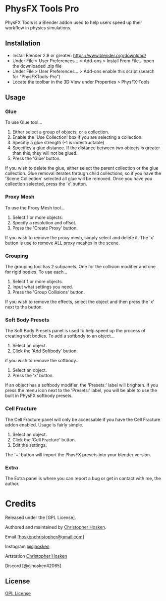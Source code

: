 # PhysFX Tools Pro

PhysFX Tools is a Blender addon used to help users speed up their workflow in physics simulations.

## Installation
* Install Blender 2.9 or greater: https://www.blender.org/download/
* Under File > User Preferences... > Add-ons > Install From File... open the downloaded .zip file
* Under File > User Preferences... > Add-ons enable this script (search for "PhysFXTools-Pro")
* Locate the toolbar in the 3D View under Properties > PhysFX-Tools

## Usage

### Glue
To use Glue tool...

1. Either select a group of objects, or a collection.
2. Enable the 'Use Collection' box if you are selecting a collection.
3. Specifiy a glue strength (-1 is indestructable)
4. Specificy a glue distance. If the distance between two objects is greater than this, they will not be glued.
5. Press the 'Glue' button.

If you wish to delete the glue, either select the parent collection or the glue collection. Glue removal iterates through child collections, so if you have the 'Scene Collection' selected all glue will be removed. Once you have you collection selected, press the 'x' button.


### Proxy Mesh
To use the Proxy Mesh tool...
1. Select 1 or more objects.
2. Specify a resolution and offset.
3. Press the 'Create Proxy' button.

If you wish to remove the proxy mesh, simply select and delete it. The 'x' button is use to remove ALL proxy meshes in the scene.


### Grouping
The grouping tool has 2 subpanels. One for the collision modifier and one for rigid bodies. To use each...
1. Select 1 or more objects.
2. Input what settings you need.
3. Press the 'Group Collisions' button.

If you wish to remove the effects, select the object and then press the 'x' next to the button.


### Soft Body Presets
The Soft Body Presets panel is used to help speed up the process of creating soft bodies. To add a softbody to an object...
1. Select an object.
2. Click the 'Add Softbody' button.

if you wish to remove the softbody...
1. Select an object.
2. Press the 'x' button.

If an object has a softbody modifier, the 'Presets:' label will brighten. If you press the menu icon next to the 'Presets:' label, you will be able to use the built in PhysFX softbody presets.

### Cell Fracture
The Cell Fracture panel will only be accessable if you have the Cell Fracture addon enabled. Usage is fairly simple.
1. Select an object.
2. Click the 'Cell Fracture' button.
3. Edit the settings.

The '+' button will import the PhysFX presets into your blender version.

### Extra
The Extra panel is where you can report a bug or get in contact with me, the author.

# Credits
Released under the [GPL License].

Authored and maintained by [Christopher Hosken](https://github.com/Christopher-Hosken).

Email [hoskenchristopher@gmail.com] 

Instagram [@cjhosken](https://www.instagram.com/cjhosken/)

Artstation [Christopher Hosken](https://www.artstation.com/christopherhosken)

Discord [@cjhosken#2065]

## License
[GPL License](http://www.gnu.org/licenses/gpl-3.0.html)
